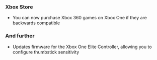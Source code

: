 ### Xbox Store
- You can now purchase Xbox 360 games on Xbox One if they are backwards compatible

### And further
- Updates firmware for the Xbox One Elite Controller, allowing you to configure thumbstick sensitivity